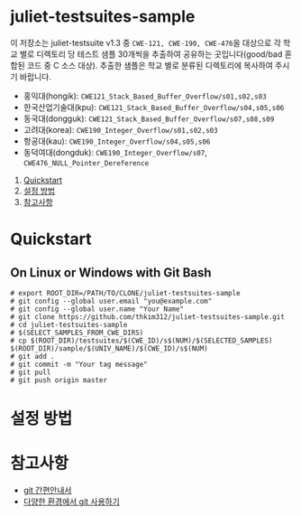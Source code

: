 juliet-testsuites-sample
===============================================================

이 저장소는 juliet-testsuite v1.3 중 `CWE-121, CWE-190, CWE-476`을 대상으로 각 학교 별로 디렉토리 당 테스트 샘플 30개씩을 추출하여 공유하는 곳입니다(good/bad 혼합된 코드 중 C 소스 대상). 추출한 샘플은 학교 별로 분류된 디렉토리에 복사하여 주시기 바랍니다.

* 홍익대(hongik): `CWE121_Stack_Based_Buffer_Overflow/s01,s02,s03`
* 한국산업기술대(kpu): `CWE121_Stack_Based_Buffer_Overflow/s04,s05,s06`
* 동국대(dongguk): `CWE121_Stack_Based_Buffer_Overflow/s07,s08,s09`
* 고려대(korea): `CWE190_Integer_Overflow/s01,s02,s03`
* 항공대(kau): `CWE190_Integer_Overflow/s04,s05,s06`
* 동덕여대(dongduk): `CWE190_Integer_Overflow/s07`, `CWE476_NULL_Pointer_Dereference`

1. [Quickstart](#quickstart)
2. [설정 방법](#setting)
3. [참고사항](#ref)

# <a name="quickstart"></a>Quickstart

## On Linux or Windows with Git Bash
	# export ROOT_DIR=/PATH/TO/CLONE/juliet-testsuites-sample
	# git config --global user.email "you@example.com"
	# git config --global user.name "Your Name"
	# git clone https://github.com/thkim312/juliet-testsuites-sample.git
	# cd juliet-testsuites-sample
	# $(SELECT_SAMPLES_FROM_CWE_DIRS)
	# cp $(ROOT_DIR)/testsuites/$(CWE_ID)/s$(NUM)/$(SELECTED_SAMPLES) $(ROOT_DIR)/sample/$(UNIV_NAME)/$(CWE_ID)/s$(NUM)
	# git add .
	# git commit -m "Your tag message"
	# git pull
	# git push origin master
  
# <a name="setting"></a>설정 방법


# <a name="ref"></a>참고사항
* [git 간편안내서](https://rogerdudler.github.io/git-guide/index.ko.html)
* [다양한 환경에서 git 사용하기](https://git-scm.com/book/ko/v2/Appendix-A%3A-%EB%8B%A4%EC%96%91%ED%95%9C-%ED%99%98%EA%B2%BD%EC%97%90%EC%84%9C-Git-%EC%82%AC%EC%9A%A9%ED%95%98%EA%B8%B0-GUI)

